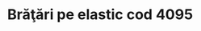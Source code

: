 ---
layout: post
title: "Brăţări pe elastic cod 4095"
description: "Brăţări pe elastic cod 4095"
img: "/assets/img/bratari-fosforescente-cu-cruciulita-pe-elastic-1.jpg"
img2: "/assets/img/bratari-fosforescente-cu-cruciulita-pe-elastic-2.jpg"
colors: "diverse"
price: "12 RON /buc"
vertical: true
---